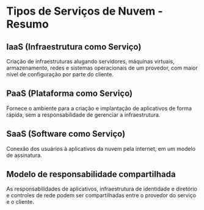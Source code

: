 # Tipos de Serviços de Nuvem - Resumo

## IaaS (Infraestrutura como Serviço)
Criação de infraestruturas alugando servidores, máquinas virtuais, armazenamento, redes e sistemas operacionais de um provedor, com maior nível de configuração por parte do cliente.

## PaaS (Plataforma como Serviço)
Fornece o ambiente para a criação e implantação de aplicativos de forma rápida, sem a responsabilidade de gerenciar a infraestrutura.

## SaaS (Software como Serviço)
Conexão dos usuários à aplicativos da nuvem pela internet, em um modelo de assinatura.

## Modelo de responsabilidade compartilhada
As responsabilidades de aplicativos, infraestrutura de identidade e diretório e controles de rede podem ser compartilhadas entre o provedor do serviço e o cliente.
